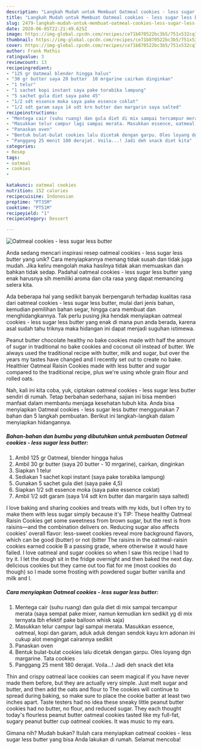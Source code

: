```yaml
---
description: "Langkah Mudah untuk Membuat Oatmeal cookies - less sugar less butter Anti Gagal"
title: "Langkah Mudah untuk Membuat Oatmeal cookies - less sugar less butter Anti Gagal"
slug: 2479-langkah-mudah-untuk-membuat-oatmeal-cookies-less-sugar-less-butter-anti-gagal
date: 2020-06-05T22:21:49.625Z
image: https://img-global.cpcdn.com/recipes/ce71b870522bc3b5/751x532cq70/oatmeal-cookies-less-sugar-less-butter-foto-resep-utama.jpg
thumbnail: https://img-global.cpcdn.com/recipes/ce71b870522bc3b5/751x532cq70/oatmeal-cookies-less-sugar-less-butter-foto-resep-utama.jpg
cover: https://img-global.cpcdn.com/recipes/ce71b870522bc3b5/751x532cq70/oatmeal-cookies-less-sugar-less-butter-foto-resep-utama.jpg
author: Frank Mathis
ratingvalue: 3
reviewcount: 13
recipeingredient:
- "125 gr Oatmeal blender hingga halus"
- "30 gr butter saya 20 butter  10 mrgarine cairkan dinginkan"
- "1 telur"
- "1 sachet kopi instant saya pake torabika lampung"
- "5 sachet gula diet saya pake 45"
- "1/2 sdt essence moka saya pake essence coklat"
- "1/2 sdt garam saya 14 sdt krn butter dan margarin saya salted"
recipeinstructions:
- "Mentega cair (suhu ruang) dan gula diet di mix sampai tercampur merata (saya sempat pake mixer, namun kemudian krn sedikit yg di mix ternyata lbh efektif pake balloon whisk saja)"
- "Masukkan telur campur lagi sampai merata. Masukkan essence, oatmeal, kopi dan garam, aduk aduk dengan sendok kayu krn adonan ini cukup alot mengingat cairannya sedikit"
- "Panaskan oven"
- "Bentuk bulat-bulat cookies lalu dicetak dengan garpu. Oles loyang dgn margarine. Tata cookies"
- "Panggang 25 menit 180 derajat. Voila...! Jadi deh snack diet kita"
categories:
- Resep
tags:
- oatmeal
- cookies
- 

katakunci: oatmeal cookies  
nutrition: 152 calories
recipecuisine: Indonesian
preptime: "PT35M"
cooktime: "PT51M"
recipeyield: "1"
recipecategory: Dessert

---
```



![Oatmeal cookies - less sugar less butter](https://img-global.cpcdn.com/recipes/ce71b870522bc3b5/751x532cq70/oatmeal-cookies-less-sugar-less-butter-foto-resep-utama.jpg)

Anda sedang mencari inspirasi resep oatmeal cookies - less sugar less butter yang unik? Cara menyiapkannya memang tidak susah dan tidak juga mudah. Jika keliru mengolah maka hasilnya tidak akan memuaskan dan bahkan tidak sedap. Padahal oatmeal cookies - less sugar less butter yang enak harusnya sih memiliki aroma dan cita rasa yang dapat memancing selera kita.

Ada beberapa hal yang sedikit banyak berpengaruh terhadap kualitas rasa dari oatmeal cookies - less sugar less butter, mulai dari jenis bahan, kemudian pemilihan bahan segar, hingga cara membuat dan menghidangkannya. Tak perlu pusing jika hendak menyiapkan oatmeal cookies - less sugar less butter yang enak di mana pun anda berada, karena asal sudah tahu triknya maka hidangan ini dapat menjadi suguhan istimewa.

Peanut butter chocolate healthy no bake cookies made with half the amount of sugar in traditional no bake cookies and coconut oil instead of butter. We always used the traditional recipe with butter, milk and sugar, but over the years my tastes have changed and I recently set out to create no bake. Healthier Oatmeal Raisin Cookies made with less butter and sugar compared to the traditional recipe, plus we&#39;re using whole grain flour and rolled oats.


Nah, kali ini kita coba, yuk, ciptakan oatmeal cookies - less sugar less butter sendiri di rumah. Tetap berbahan sederhana, sajian ini bisa memberi manfaat dalam membantu menjaga kesehatan tubuh kita. Anda bisa menyiapkan Oatmeal cookies - less sugar less butter menggunakan 7 bahan dan 5 langkah pembuatan. Berikut ini langkah-langkah dalam menyiapkan hidangannya.

<!--inarticleads1-->

##### Bahan-bahan dan bumbu yang dibutuhkan untuk pembuatan Oatmeal cookies - less sugar less butter:

1. Ambil 125 gr Oatmeal, blender hingga halus
1. Ambil 30 gr butter (saya 20 butter - 10 mrgarine), cairkan, dinginkan
1. Siapkan 1 telur
1. Sediakan 1 sachet kopi instant (saya pake torabika lampung)
1. Gunakan 5 sachet gula diet (saya pake 4,5)
1. Siapkan 1/2 sdt essence moka (saya pake essence coklat)
1. Ambil 1/2 sdt garam (saya 1/4 sdt krn butter dan margarin saya salted)


I love baking and sharing cookies and treats with my kids, but I often try to make them with less sugar simply because it&#39;s TIP: These healthy Oatmeal Raisin Cookies get some sweetness from brown sugar, but the rest is from raisins—and the combination delivers on. Reducing sugar also affects cookies&#39; overall flavor: less-sweet cookies reveal more background flavors, which can be good (butter) or not (bitter The raisins in the oatmeal-raisin cookies earned cookie B a passing grade, where otherwise it would have failed. I love oatmeal and sugar cookies so when I saw this recipe I had to try it. I let the dough sit in the fridge overnight and then baked the next day. delicious cookies but they came out too flat for me (most cookies do though) so I made some frosting with powdered sugar butter vanilla and milk and I. 

<!--inarticleads2-->

##### Cara menyiapkan Oatmeal cookies - less sugar less butter:

1. Mentega cair (suhu ruang) dan gula diet di mix sampai tercampur merata (saya sempat pake mixer, namun kemudian krn sedikit yg di mix ternyata lbh efektif pake balloon whisk saja)
1. Masukkan telur campur lagi sampai merata. Masukkan essence, oatmeal, kopi dan garam, aduk aduk dengan sendok kayu krn adonan ini cukup alot mengingat cairannya sedikit
1. Panaskan oven
1. Bentuk bulat-bulat cookies lalu dicetak dengan garpu. Oles loyang dgn margarine. Tata cookies
1. Panggang 25 menit 180 derajat. Voila...! Jadi deh snack diet kita


Thin and crispy oatmeal lace cookies can seem magical if you have never made them before, but they are actually very simple. Just melt sugar and butter, and then add the oats and flour to The cookies will continue to spread during baking, so make sure to place the cookie batter at least two inches apart. Taste testers had no idea these sneaky little peanut butter cookies had no butter, no flour, and reduced sugar. They each thought today&#39;s flourless peanut butter oatmeal cookies tasted like my full-fat, sugary peanut butter cup oatmeal cookies. It was music to my ears. 

Gimana nih? Mudah bukan? Itulah cara menyiapkan oatmeal cookies - less sugar less butter yang bisa Anda lakukan di rumah. Selamat mencoba!

